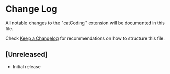 # Change Log

All notable changes to the "catCoding" extension will be documented in this file.

Check [Keep a Changelog](http://keepachangelog.com/) for recommendations on how to structure this file.

## [Unreleased]

- Initial release
